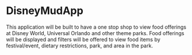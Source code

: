 # DisneyMudApp

This application will be built to have a one stop shop to view food offerings at Disney World, Universal Orlando and other theme parks. Food offerings will be displayed and filters will be offered to view food items by festival/event, dietary restrictions, park, and area in the park.  
